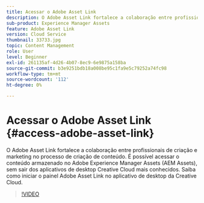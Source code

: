 ```yaml
---
title: Acessar o Adobe Asset Link
description: O Adobe Asset Link fortalece a colaboração entre profissionais de criação e marketing no processo de criação de conteúdo. É possível acessar o conteúdo armazenado no Adobe Experience Manager Assets (AEM Assets), sem sair dos aplicativos de desktop Creative Cloud mais conhecidos. Saiba como iniciar o painel Adobe Asset Link no aplicativo de desktop da Creative Cloud.
sub-product: Experience Manager Assets
feature: Adobe Asset Link
version: Cloud Service
thumbnail: 33733.jpg
topic: Content Management
role: User
level: Beginner
exl-id: 261135af-4d26-4b07-8ec9-6e9875a158ba
source-git-commit: b3e9251bdb18a008be95c1fa9e5c79252a74fc98
workflow-type: tm+mt
source-wordcount: '112'
ht-degree: 0%

---
```


# Acessar o Adobe Asset Link {#access-adobe-asset-link}

O Adobe Asset Link fortalece a colaboração entre profissionais de criação e marketing no processo de criação de conteúdo. É possível acessar o conteúdo armazenado no Adobe Experience Manager Assets (AEM Assets), sem sair dos aplicativos de desktop Creative Cloud mais conhecidos. Saiba como iniciar o painel Adobe Asset Link no aplicativo de desktop da Creative Cloud.

>[!VIDEO](https://video.tv.adobe.com/v/33733?quality=12&learn=on)
